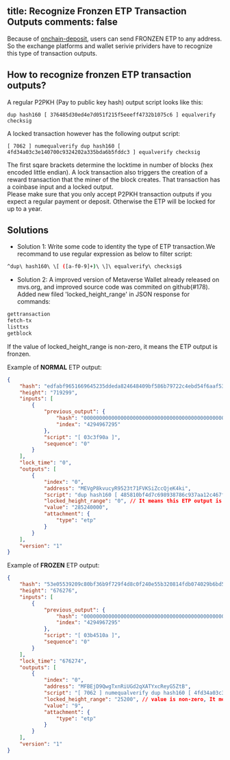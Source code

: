 title: Recognize Fronzen ETP Transaction Outputs
comments: false
---
Because of [onchain-deposit](/docs/features-onchain-deposit.html), users can send FRONZEN ETP to any address. So the exchange platforms and wallet serivie prividers have to recognize this type of transaction outputs.  

## How to recognize fronzen ETP transaction outputs?
A regular P2PKH (Pay to public key hash) output script looks like this:
```
dup hash160 [ 376485d30ed4e7d051f215f5eeeff4732b1075c6 ] equalverify checksig
```

A locked transaction however has the following output script:
```
[ 7062 ] numequalverify dup hash160 [ 4fd34a03c3e140700c9324202a335bda6b5fddc3 ] equalverify checksig
```

The first sqare brackets determine the locktime in number of blocks (hex encoded little endian).
A lock transaction also triggers the creation of a reward transaction that the miner of the block creates. That transaction has a coinbase input and a locked output.  
Please make sure that you only accept P2PKH transaction outputs if you expect a regular payment or deposit. Otherwise the ETP will be locked for up to a year.

## Solutions
* Solution 1: Write some code to identity the type of ETP transaction.We recommand to use regular expression as below to filter script:
```bash
^dup\ hash160\ \[ ([a-f0-9]+)\ \]\ equalverify\ checksig$
```

* Solution 2:
A improved version of Metaverse Wallet already released on mvs.org, and improved source code was commited on github(#178).
Added new filed 'locked_height_range' in JSON response for commands:
```bash
gettransaction
fetch-tx
listtxs
getblock
```
If the value of locked_height_range is non-zero, it means the ETP output is fronzen.

Example of **NORMAL** ETP output:
```json
{
    "hash": "edfabf9651669645235ddeda824648409bf586b79722c4ebd54f6aaf53de58f8",
    "height": "719299",
    "inputs": [
        {
            "previous_output": {
                "hash": "0000000000000000000000000000000000000000000000000000000000000000",
                "index": "4294967295"
            },
            "script": "[ 03c3f90a ]",
            "sequence": "0"
        }
    ],
    "lock_time": "0",
    "outputs": [
        {
            "index": "0",
            "address": "MEVgP8kvucyR9523t71FVKSiZccQjeK4ki",
            "script": "dup hash160 [ 485810bf4d7c698938786c937aa12c467f8261a9 ] equalverify checksig",
            "locked_height_range": "0", // It means this ETP output is available.
            "value": "285240000",
            "attachment": {
                "type": "etp"
            }
        }
    ],
    "version": "1"
}
```

Example of **FROZEN** ETP output:
```json
{
    "hash": "53e05539209c80bf36b9f729f4d8c0f240e55b320814fdb074029b6bd5d3e967",
    "height": "676276",
    "inputs": [
        {
            "previous_output": {
                "hash": "0000000000000000000000000000000000000000000000000000000000000000",
                "index": "4294967295"
            },
            "script": "[ 03b4510a ]",
            "sequence": "0"
        }
    ],
    "lock_time": "676274",
    "outputs": [
        {
            "index": "0",
            "address": "MFBEjD9QwgTxnRiUGd2qXATYxcReyG5ZtB",
            "script": "[ 7062 ] numequalverify dup hash160 [ 4fd34a03c3e140700c9324202a335bda6b5fddc3 ] equalverify checksig",
            "locked_height_range": "25200", // value is non-zero, It means FRONZEN ETP will be unlocked after how many blocks.
            "value": "9",
            "attachment": {
                "type": "etp"
            }
        }
    ],
    "version": "1"
}
```
